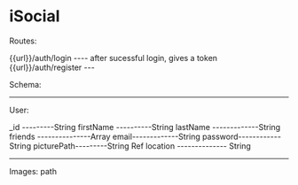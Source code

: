 # iSocial

Routes:

{{url}}/auth/login ---- after sucessful login, gives a token
{{url}}/auth/register ---

Schema:

---

User:

\_id ---------String
firstName ----------String
lastName -------------String
friends ---------------Array
email-------------String
password------------String
picturePath---------String Ref
location -------------- String

---

Images:
path
